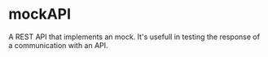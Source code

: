 # mockAPI
A REST API that implements an mock. It's usefull in testing the response of a communication with an API.

